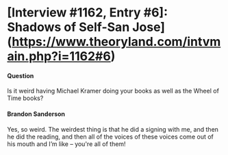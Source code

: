 # [Interview #1162, Entry #6]: Shadows of Self-San Jose](https://www.theoryland.com/intvmain.php?i=1162#6)

#### Question

Is it weird having Michael Kramer doing your books as well as the Wheel of Time books?

#### Brandon Sanderson

Yes, so weird. The weirdest thing is that he did a signing with me, and then he did the reading, and then all of the voices of these voices come out of his mouth and I’m like – you're all of them!

